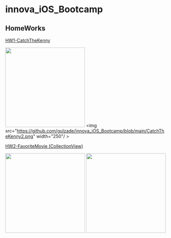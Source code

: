 # innova_iOS_Bootcamp

## HomeWorks
[HW1-CatchTheKenny](https://github.com/gulzade/innova_iOS_Bootcamp/tree/main/CatchTheKennyGame)

<img src="https://github.com/gulzade/innova_iOS_Bootcamp/blob/main/CatchTheKenny1.png" width="250"/> <img src="https://github.com/gulzade/innova_iOS_Bootcamp/blob/main/CatchTheKenny2.png" width="250"/ >



[HW2-FavoriteMovie (CollectionView)](https://github.com/gulzade/innova_iOS_Bootcamp/tree/main/FavoriteMovie)

<img src="https://github.com/gulzade/innova_iOS_Bootcamp/blob/main/FavoriteMoview_Screen1.png" width="250" >
<img src="https://github.com/gulzade/innova_iOS_Bootcamp/blob/main/FavoriteMoview_Screen2.png" width="250" >
